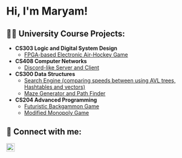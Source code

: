 <h1>Hi, I'm Maryam! </h1>

<h2>👨‍💻 University Course Projects:</h2>

- <b>CS303 Logic and Digital System Design</b>
  - [FPGA-based Electronic Air-Hockey Game](https://github.com/maryambaig105/FPGA-based-air-hockey-game)
- <b>CS408 Computer Networks</b>
  - [Discord-like Server and Client]() 
- <b>CS300 Data Structures</b>
  - [Search Engine (comparing speeds between using AVL trees, Hashtables and vectors)](https://github.com/maryambaig105/Search-Engine)
  - [Maze Generator and Path Finder](https://github.com/maryambaig105/Maze-Generator)
- <b>CS204 Advanced Programming</b>
  - [Futuristic Backgammon Game](https://github.com/maryambaig105/Futuristic-Backgamon)
  - [Modified Monopoly Game](https://github.com/maryambaig105/Modified-Monopoly)


<h2> 🤳 Connect with me:</h2>


[<img align="left" alt="JoshMadakor | LinkedIn" width="22px" src="https://cdn.jsdelivr.net/npm/simple-icons@v3/icons/linkedin.svg" />][linkedin]


[linkedin]: https://www.linkedin.com/in/maryam-baig-432417243/

